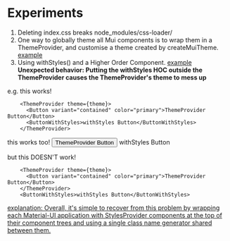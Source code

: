 # Experiments

1. Deleting index.css breaks node_modules/css-loader/
2. One way to globally theme all Mui components is to wrap them in a ThemeProvider, and customise a theme created by createMuiTheme. [example](https://github.com/mui-org/material-ui/tree/master/examples/create-react-app/src)
3. Using withStyles() and a Higher Order Component. [example](https://material-ui.com/styles/basics/)
**Unexpected behavior: Putting the withStyles HOC outside the ThemeProvider causes the ThemeProvider's theme to mess up**

e.g. this works!

        <ThemeProvider theme={theme}>
          <Button variant="contained" color="primary">ThemeProvider Button</Button>
          <ButtonWithStyles>withStyles Button</ButtonWithStyles>
        </ThemeProvider>

this works too!
        <ThemeProvider theme={theme}>
          <Button variant="contained" color="primary">ThemeProvider Button</Button>
        </ThemeProvider>
        <ThemeProvider theme={theme}>
          <ButtonWithStyles>withStyles Button</ButtonWithStyles>
        </ThemeProvider>

but this DOESN'T work!

        <ThemeProvider theme={theme}>
          <Button variant="contained" color="primary">ThemeProvider Button</Button>
        </ThemeProvider>
        <ButtonWithStyles>withStyles Button</ButtonWithStyles>

[explanation: Overall, it's simple to recover from this problem by wrapping each Material-UI application with StylesProvider components at the top of their component trees and using a single class name generator shared between them.](https://material-ui.com/getting-started/faq/)
